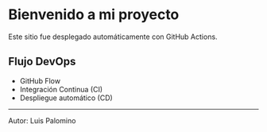 # Bienvenido a mi proyecto

Este sitio fue desplegado automáticamente con GitHub Actions.

## Flujo DevOps

- GitHub Flow
- Integración Continua (CI)
- Despliegue automático (CD)

---
Autor: Luis Palomino
